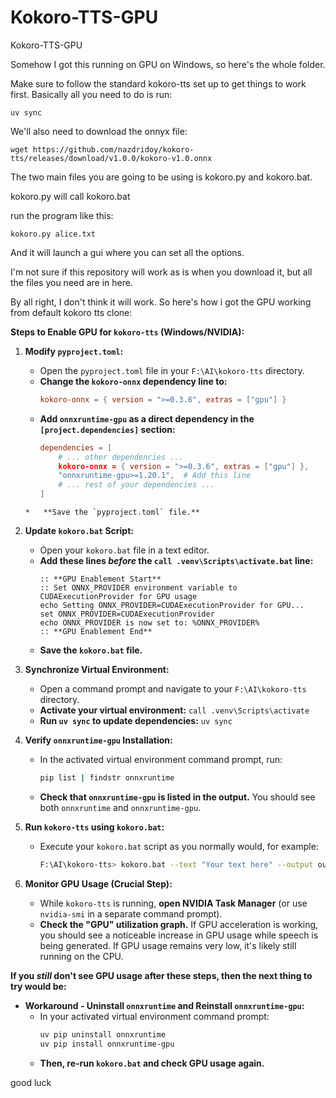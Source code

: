 # Kokoro-TTS-GPU
 Kokoro-TTS-GPU


Somehow I got this running on GPU on Windows, so here's the whole folder.

Make sure to follow the standard kokoro-tts set up to get things to work first. Basically all you need to do is run:

    uv sync

We'll also need to download the onnyx file:

    wget https://github.com/nazdridoy/kokoro-tts/releases/download/v1.0.0/kokoro-v1.0.onnx

The two main files you are going to be using is kokoro.py and kokoro.bat. 

kokoro.py will call kokoro.bat

run the program like this:

    kokoro.py alice.txt

And it will launch a gui where you can set all the options.

I'm not sure if this repository will work as is when you download it, but all the files you need are in here.

By all right, I don't think it will work. So here's how i got the GPU working from default kokoro tts clone:

**Steps to Enable GPU for `kokoro-tts` (Windows/NVIDIA):**

1.  **Modify `pyproject.toml`:**
    *   Open the `pyproject.toml` file in your `F:\AI\kokoro-tts` directory.
    *   **Change the `kokoro-onnx` dependency line to:**
        ```toml
        kokoro-onnx = { version = ">=0.3.6", extras = ["gpu"] }
        ```
    *   **Add `onnxruntime-gpu` as a direct dependency in the `[project.dependencies]` section:**
        ```toml
        dependencies = [
            # ... other dependencies ...
            kokoro-onnx = { version = ">=0.3.6", extras = ["gpu"] },
            "onnxruntime-gpu>=1.20.1",  # Add this line
            # ... rest of your dependencies ...
        ]
    ```
    *   **Save the `pyproject.toml` file.**

2.  **Update `kokoro.bat` Script:**
    *   Open your `kokoro.bat` file in a text editor.
    *   **Add these lines *before* the `call .venv\Scripts\activate.bat` line:**
        ```batch
        :: **GPU Enablement Start**
        :: Set ONNX_PROVIDER environment variable to CUDAExecutionProvider for GPU usage
        echo Setting ONNX_PROVIDER=CUDAExecutionProvider for GPU...
        set ONNX_PROVIDER=CUDAExecutionProvider
        echo ONNX_PROVIDER is now set to: %ONNX_PROVIDER%
        :: **GPU Enablement End**
        ```
    *   **Save the `kokoro.bat` file.**

3.  **Synchronize Virtual Environment:**
    *   Open a command prompt and navigate to your `F:\AI\kokoro-tts` directory.
    *   **Activate your virtual environment:** `call .venv\Scripts\activate`
    *   **Run `uv sync` to update dependencies:** `uv sync`

4.  **Verify `onnxruntime-gpu` Installation:**
    *   In the activated virtual environment command prompt, run:
        ```bash
        pip list | findstr onnxruntime
        ```
    *   **Check that `onnxruntime-gpu` is listed in the output.** You should see both `onnxruntime` and `onnxruntime-gpu`.

5.  **Run `kokoro-tts` using `kokoro.bat`:**
    *   Execute your `kokoro.bat` script as you normally would, for example:
        ```bash
        F:\AI\kokoro-tts> kokoro.bat --text "Your text here" --output output_gpu.wav
        ```

6.  **Monitor GPU Usage (Crucial Step):**
    *   While `kokoro-tts` is running, **open NVIDIA Task Manager** (or use `nvidia-smi` in a separate command prompt).
    *   **Check the "GPU" utilization graph.**  If GPU acceleration is working, you should see a noticeable increase in GPU usage while speech is being generated. If GPU usage remains very low, it's likely still running on the CPU.

**If you *still* don't see GPU usage after these steps, then the next thing to try would be:**

*   **Workaround - Uninstall `onnxruntime` and Reinstall `onnxruntime-gpu`:**
    *   In your activated virtual environment command prompt:
        ```bash
        uv pip uninstall onnxruntime
        uv pip install onnxruntime-gpu
        ```
    *   **Then, re-run `kokoro.bat` and check GPU usage again.**


good luck